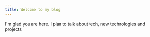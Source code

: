 ```yaml
---
title: Welcome to my blog
---
```


I'm glad you are here. I plan to talk about tech, new technologies and projects
